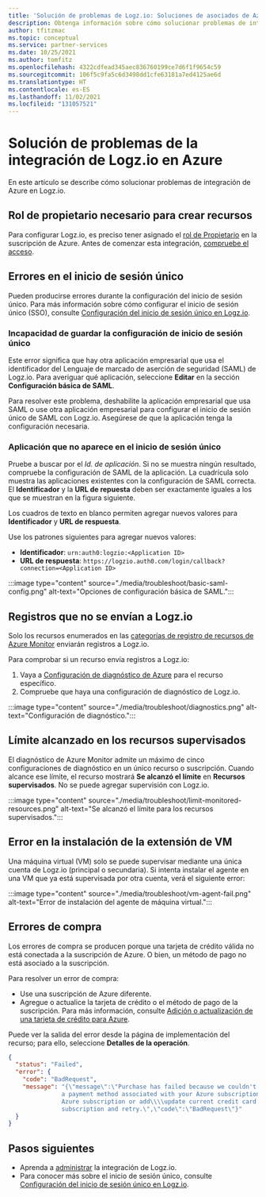 ```yaml
---
title: 'Solución de problemas de Logz.io: Soluciones de asociados de Azure'
description: Obtenga información sobre cómo solucionar problemas de integración de Azure en Logz.io.
author: tfitzmac
ms.topic: conceptual
ms.service: partner-services
ms.date: 10/25/2021
ms.author: tomfitz
ms.openlocfilehash: 4322cdfead345aec836760199ce7d6f1f9654c59
ms.sourcegitcommit: 106f5c9fa5c6d3498dd1cfe63181a7ed4125ae6d
ms.translationtype: HT
ms.contentlocale: es-ES
ms.lasthandoff: 11/02/2021
ms.locfileid: "131057521"
---
```

# <a name="troubleshoot-logzio-integration-with-azure"></a>Solución de problemas de la integración de Logz.io en Azure

En este artículo se describe cómo solucionar problemas de integración de Azure en Logz.io.

## <a name="owner-role-needed-to-create-resource"></a>Rol de propietario necesario para crear recursos

Para configurar Logz.io, es preciso tener asignado el [rol de Propietario](../../role-based-access-control/rbac-and-directory-admin-roles.md#azure-roles) en la suscripción de Azure. Antes de comenzar esta integración, [compruebe el acceso](../../role-based-access-control/check-access.md).

## <a name="single-sign-on-errors"></a>Errores en el inicio de sesión único

Pueden producirse errores durante la configuración del inicio de sesión único. Para más información sobre cómo configurar el inicio de sesión único (SSO), consulte [Configuración del inicio de sesión único en Logz.io](setup-sso.md).

### <a name="unable-to-save-single-sign-on-settings"></a>Incapacidad de guardar la configuración de inicio de sesión único

Este error significa que hay otra aplicación empresarial que usa el identificador del Lenguaje de marcado de aserción de seguridad (SAML) de Logz.io. Para averiguar qué aplicación, seleccione **Editar** en la sección **Configuración básica de SAML**.

Para resolver este problema, deshabilite la aplicación empresarial que usa SAML o use otra aplicación empresarial para configurar el inicio de sesión único de SAML con Logz.io. Asegúrese de que la aplicación tenga la configuración necesaria.

### <a name="application-not-shown-in-single-sign-on"></a>Aplicación que no aparece en el inicio de sesión único

Pruebe a buscar por el _Id. de aplicación_. Si no se muestra ningún resultado, compruebe la configuración de SAML de la aplicación. La cuadrícula solo muestra las aplicaciones existentes con la configuración de SAML correcta. El **Identificador** y la **URL de repuesta** deben ser exactamente iguales a los que se muestran en la figura siguiente.

Los cuadros de texto en blanco permiten agregar nuevos valores para **Identificador** y **URL de respuesta**.

Use los patrones siguientes para agregar nuevos valores:

- **Identificador**: `urn:auth0:logzio:<Application ID>`
- **URL de respuesta**: `https://logzio.auth0.com/login/callback?connection=<Application ID>`

:::image type="content" source="./media/troubleshoot/basic-saml-config.png" alt-text="Opciones de configuración básica de SAML.":::

## <a name="logs-not-being-sent-to-logzio"></a>Registros que no se envían a Logz.io

Solo los recursos enumerados en las [categorías de registro de recursos de Azure Monitor](../../azure-monitor/essentials/resource-logs-categories.md) enviarán registros a Logz.io.

Para comprobar si un recurso envía registros a Logz.io:

1. Vaya a [Configuración de diagnóstico de Azure](../../azure-monitor/essentials/diagnostic-settings.md) para el recurso específico.
1. Compruebe que haya una configuración de diagnóstico de Logz.io.

:::image type="content" source="./media/troubleshoot/diagnostics.png" alt-text="Configuración de diagnóstico.":::

## <a name="limit-reached-in-monitored-resources"></a>Límite alcanzado en los recursos supervisados

El diagnóstico de Azure Monitor admite un máximo de cinco configuraciones de diagnóstico en un único recurso o suscripción. Cuando alcance ese límite, el recurso mostrará **Se alcanzó el límite** en **Recursos supervisados**. No se puede agregar supervisión con Logz.io.

:::image type="content" source="./media/troubleshoot/limit-monitored-resources.png" alt-text="Se alcanzó el límite para los recursos supervisados.":::

## <a name="vm-extension-installation-failed"></a>Error en la instalación de la extensión de VM

Una máquina virtual (VM) solo se puede supervisar mediante una única cuenta de Logz.io (principal o secundaria). Si intenta instalar el agente en una VM que ya está supervisada por otra cuenta, verá el siguiente error:

:::image type="content" source="./media/troubleshoot/vm-agent-fail.png" alt-text="Error de instalación del agente de máquina virtual.":::

## <a name="purchase-errors"></a>Errores de compra

Los errores de compra se producen porque una tarjeta de crédito válida no está conectada a la suscripción de Azure. O bien, un método de pago no está asociado a la suscripción.

Para resolver un error de compra:

- Use una suscripción de Azure diferente.
- Agregue o actualice la tarjeta de crédito o el método de pago de la suscripción. Para más información, consulte [Adición o actualización de una tarjeta de crédito para Azure](../../cost-management-billing/manage/change-credit-card.md).

Puede ver la salida del error desde la página de implementación del recurso; para ello, seleccione **Detalles de la operación**.

```json
{
  "status": "Failed",
  "error": {
    "code": "BadRequest",
    "message": "{\"message\":\"Purchase has failed because we couldn't find a valid credit card nor
               a payment method associated with your Azure subscription. Please use a different
               Azure subscription or add\\\\update current credit card or payment method for this
               subscription and retry.\",\"code\":\"BadRequest\"}"
  }
}
```

## <a name="next-steps"></a>Pasos siguientes

- Aprenda a [administrar](manage.md) la integración de Logz.io.
- Para conocer más sobre el inicio de sesión único, consulte [Configuración del inicio de sesión único en Logz.io](setup-sso.md).
